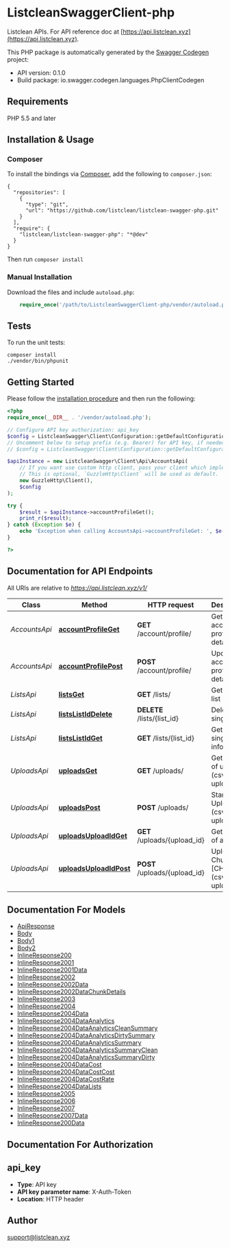 # ListcleanSwaggerClient-php
Listclean APIs. For API reference doc at [https://api.listclean.xyz](https://api.listclean.xyz).

This PHP package is automatically generated by the [Swagger Codegen](https://github.com/swagger-api/swagger-codegen) project:

- API version: 0.1.0
- Build package: io.swagger.codegen.languages.PhpClientCodegen

## Requirements

PHP 5.5 and later

## Installation & Usage
### Composer

To install the bindings via [Composer](http://getcomposer.org/), add the following to `composer.json`:

```
{
  "repositories": [
    {
      "type": "git",
      "url": "https://github.com/listclean/listclean-swagger-php.git"
    }
  ],
  "require": {
    "listclean/listclean-swagger-php": "*@dev"
  }
}
```

Then run `composer install`

### Manual Installation

Download the files and include `autoload.php`:

```php
    require_once('/path/to/ListcleanSwaggerClient-php/vendor/autoload.php');
```

## Tests

To run the unit tests:

```
composer install
./vendor/bin/phpunit
```

## Getting Started

Please follow the [installation procedure](#installation--usage) and then run the following:

```php
<?php
require_once(__DIR__ . '/vendor/autoload.php');

// Configure API key authorization: api_key
$config = ListcleanSwagger\Client\Configuration::getDefaultConfiguration()->setApiKey('X-Auth-Token', 'YOUR_API_KEY');
// Uncomment below to setup prefix (e.g. Bearer) for API key, if needed
// $config = ListcleanSwagger\Client\Configuration::getDefaultConfiguration()->setApiKeyPrefix('X-Auth-Token', 'Bearer');

$apiInstance = new ListcleanSwagger\Client\Api\AccountsApi(
    // If you want use custom http client, pass your client which implements `GuzzleHttp\ClientInterface`.
    // This is optional, `GuzzleHttp\Client` will be used as default.
    new GuzzleHttp\Client(),
    $config
);

try {
    $result = $apiInstance->accountProfileGet();
    print_r($result);
} catch (Exception $e) {
    echo 'Exception when calling AccountsApi->accountProfileGet: ', $e->getMessage(), PHP_EOL;
}

?>
```

## Documentation for API Endpoints

All URIs are relative to *https://api.listclean.xyz/v1/*

Class | Method | HTTP request | Description
------------ | ------------- | ------------- | -------------
*AccountsApi* | [**accountProfileGet**](docs/Api/AccountsApi.md#accountprofileget) | **GET** /account/profile/ | Get account profile details
*AccountsApi* | [**accountProfilePost**](docs/Api/AccountsApi.md#accountprofilepost) | **POST** /account/profile/ | Update account profile details
*ListsApi* | [**listsGet**](docs/Api/ListsApi.md#listsget) | **GET** /lists/ | Get the all list info
*ListsApi* | [**listsListIdDelete**](docs/Api/ListsApi.md#listslistiddelete) | **DELETE** /lists/{list_id} | Delete the single list
*ListsApi* | [**listsListIdGet**](docs/Api/ListsApi.md#listslistidget) | **GET** /lists/{list_id} | Get the single list info
*UploadsApi* | [**uploadsGet**](docs/Api/UploadsApi.md#uploadsget) | **GET** /uploads/ | Get the list of uploads (csv upload)
*UploadsApi* | [**uploadsPost**](docs/Api/UploadsApi.md#uploadspost) | **POST** /uploads/ | Start the Upload (csv upload)
*UploadsApi* | [**uploadsUploadIdGet**](docs/Api/UploadsApi.md#uploadsuploadidget) | **GET** /uploads/{upload_id} | Get status of a Upload
*UploadsApi* | [**uploadsUploadIdPost**](docs/Api/UploadsApi.md#uploadsuploadidpost) | **POST** /uploads/{upload_id} | Upload a Chunk [CHUNKS] (csv upload)


## Documentation For Models

 - [ApiResponse](docs/Model/ApiResponse.md)
 - [Body](docs/Model/Body.md)
 - [Body1](docs/Model/Body1.md)
 - [Body2](docs/Model/Body2.md)
 - [InlineResponse200](docs/Model/InlineResponse200.md)
 - [InlineResponse2001](docs/Model/InlineResponse2001.md)
 - [InlineResponse2001Data](docs/Model/InlineResponse2001Data.md)
 - [InlineResponse2002](docs/Model/InlineResponse2002.md)
 - [InlineResponse2002Data](docs/Model/InlineResponse2002Data.md)
 - [InlineResponse2002DataChunkDetails](docs/Model/InlineResponse2002DataChunkDetails.md)
 - [InlineResponse2003](docs/Model/InlineResponse2003.md)
 - [InlineResponse2004](docs/Model/InlineResponse2004.md)
 - [InlineResponse2004Data](docs/Model/InlineResponse2004Data.md)
 - [InlineResponse2004DataAnalytics](docs/Model/InlineResponse2004DataAnalytics.md)
 - [InlineResponse2004DataAnalyticsCleanSummary](docs/Model/InlineResponse2004DataAnalyticsCleanSummary.md)
 - [InlineResponse2004DataAnalyticsDirtySummary](docs/Model/InlineResponse2004DataAnalyticsDirtySummary.md)
 - [InlineResponse2004DataAnalyticsSummary](docs/Model/InlineResponse2004DataAnalyticsSummary.md)
 - [InlineResponse2004DataAnalyticsSummaryClean](docs/Model/InlineResponse2004DataAnalyticsSummaryClean.md)
 - [InlineResponse2004DataAnalyticsSummaryDirty](docs/Model/InlineResponse2004DataAnalyticsSummaryDirty.md)
 - [InlineResponse2004DataCost](docs/Model/InlineResponse2004DataCost.md)
 - [InlineResponse2004DataCostCost](docs/Model/InlineResponse2004DataCostCost.md)
 - [InlineResponse2004DataCostRate](docs/Model/InlineResponse2004DataCostRate.md)
 - [InlineResponse2004DataLists](docs/Model/InlineResponse2004DataLists.md)
 - [InlineResponse2005](docs/Model/InlineResponse2005.md)
 - [InlineResponse2006](docs/Model/InlineResponse2006.md)
 - [InlineResponse2007](docs/Model/InlineResponse2007.md)
 - [InlineResponse2007Data](docs/Model/InlineResponse2007Data.md)
 - [InlineResponse200Data](docs/Model/InlineResponse200Data.md)


## Documentation For Authorization


## api_key

- **Type**: API key
- **API key parameter name**: X-Auth-Token
- **Location**: HTTP header


## Author

support@listclean.xyz


